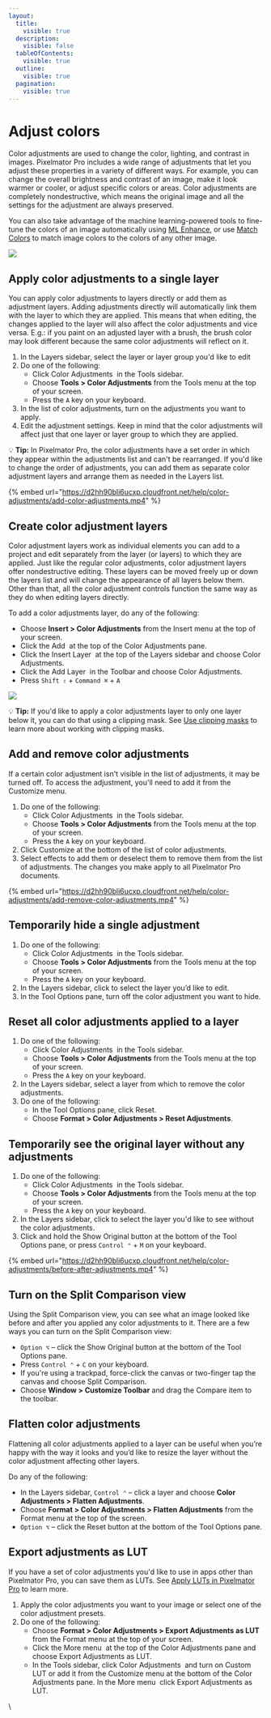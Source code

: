 ```yaml
---
layout:
  title:
    visible: true
  description:
    visible: false
  tableOfContents:
    visible: true
  outline:
    visible: true
  pagination:
    visible: true
---
```


# Adjust colors

Color adjustments are used to change the color, lighting, and contrast in images. Pixelmator Pro includes a wide range of adjustments that let you adjust these properties in a variety of different ways. For example, you can change the overall brightness and contrast of an image, make it look warmer or cooler, or adjust specific colors or areas. Color adjustments are completely nondestructive, which means the original image and all the settings for the adjustment are always preserved.

You can also take advantage of the machine learning-powered tools to fine-tune the colors of an image automatically using [ML Enhance](../automatically-edit-images/automatically-enhance-colors.md), or use [Match Colors](../automatically-edit-images/automatically-match-image-colors.md) to match image colors to the colors of any other image.

![](https://help.pixelmator.com/pixelmator-pro/3.5/assets/English/1656415887000.jpeg)

## Apply color adjustments to a single layer

You can apply color adjustments to layers directly or add them as adjustment layers. Adding adjustments directly will automatically link them with the layer to which they are applied. This means that when editing, the changes applied to the layer will also affect the color adjustments and vice versa. E.g.: if you paint on an adjusted layer with a brush, the brush color may look different because the same color adjustments will reflect on it.

1. In the Layers sidebar, select the layer or layer group you'd like to edit
2. Do one of the following:
   * Click Color Adjustments <img src="https://help.pixelmator.com/pixelmator-pro/3.5/assets/English/1581000192000.png" alt="" data-size="line"> in the Tools sidebar.
   * Choose **Tools > Color Adjustments** from the Tools menu at the top of your screen.
   * Press the `A` key on your keyboard.
3. In the list of color adjustments, turn on the adjustments you want to apply.
4. Edit the adjustment settings. Keep in mind that the color adjustments will affect just that one layer or layer group to which they are applied.

:bulb: **Tip:** In Pixelmator Pro, the color adjustments have a set order in which they appear within the adjustments list and can't be rearranged. If you'd like to change the order of adjustments, you can add them as separate color adjustment layers and arrange them as needed in the Layers list.

{% embed url="https://d2hh90bli6ucxp.cloudfront.net/help/color-adjustments/add-color-adjustments.mp4" %}

## Create color adjustment layers

Color adjustment layers work as individual elements you can add to a project and edit separately from the layer (or layers) to which they are applied. Just like the regular color adjustments, color adjustment layers offer nondestructive editing. These layers can be moved freely up or down the layers list and will change the appearance of all layers below them. Other than that, all the color adjustment controls function the same way as they do when editing layers directly.

To add a color adjustments layer, do any of the following:

* Choose **Insert > Color Adjustments** from the Insert menu at the top of your screen.
* Click the Add <img src="https://help.pixelmator.com/pixelmator-pro/3.5/assets/English/1604676890000.png" alt="" data-size="line"> at the top of the Color Adjustments pane.
* Click the Insert Layer <img src="https://help.pixelmator.com/pixelmator-pro/3.5/assets/English/1648724547000.png" alt="" data-size="line"> at the top of the Layers sidebar and choose Color Adjustments.
* Click the Add Layer <img src="https://help.pixelmator.com/pixelmator-pro/3.5/assets/English/1579274394000.png" alt="" data-size="line"> in the Toolbar and choose Color Adjustments.
* Press `Shift ⇧` + `Command ⌘` + `A`

![](https://help.pixelmator.com/pixelmator-pro/3.5/assets/English/1649238285000.jpeg)

:bulb: **Tip:** If you'd like to apply a color adjustments layer to only one layer below it, you can do that using a clipping mask. See [Use clipping masks](../mask-layers/use-clipping-masks.md) to learn more about working with clipping masks.

## Add and remove color adjustments

If a certain color adjustment isn't visible in the list of adjustments, it may be turned off. To access the adjustment, you'll need to add it from the Customize menu.

1. Do one of the following:
   * Click Color Adjustments <img src="https://help.pixelmator.com/pixelmator-pro/3.5/assets/English/1581000192000.png" alt="" data-size="line"> in the Tools sidebar.
   * Choose **Tools > Color Adjustments** from the Tools menu at the top of your screen.
   * Press the `A` key on your keyboard.
2. Click Customize at the bottom of the list of color adjustments.
3. Select effects to add them or deselect them to remove them from the list of adjustments. The changes you make apply to all Pixelmator Pro documents.

{% embed url="https://d2hh90bli6ucxp.cloudfront.net/help/color-adjustments/add-remove-color-adjustments.mp4" %}

## Temporarily hide a single adjustment

1. Do one of the following:
   * Click Color Adjustments <img src="https://help.pixelmator.com/pixelmator-pro/3.5/assets/English/1581000192000.png" alt="" data-size="line"> in the Tools sidebar.
   * Choose **Tools > Color Adjustments** from the Tools menu at the top of your screen.
   * Press the `A` key on your keyboard.
2. In the Layers sidebar, click to select the layer you’d like to edit.
3. In the Tool Options pane, turn off the color adjustment you want to hide.

## Reset all color adjustments applied to a layer

1. Do one of the following:
   * Click Color Adjustments <img src="https://help.pixelmator.com/pixelmator-pro/3.5/assets/English/1581000192000.png" alt="" data-size="line"> in the Tools sidebar.
   * Choose **Tools > Color Adjustments** from the Tools menu at the top of your screen.
   * Press the `A` key on your keyboard.
2. In the Layers sidebar, select a layer from which to remove the color adjustments.
3. Do one of the following:
   * In the Tool Options pane, click Reset.
   * Choose **Format > Color Adjustments > Reset Adjustments**.

## Temporarily see the original layer without any adjustments

1. Do one of the following:
   * Click Color Adjustments <img src="https://help.pixelmator.com/pixelmator-pro/3.5/assets/English/1581000192000.png" alt="" data-size="line"> in the Tools sidebar.
   * Choose **Tools > Color Adjustments** from the Tools menu at the top of your screen.
   * Press the `A` key on your keyboard.
2. In the Layers sidebar, click to select the layer you'd like to see without the color adjustments.
3. Click and hold the Show Original button at the bottom of the Tool Options pane, or press `Control ⌃` + `M` on your keyboard.

{% embed url="https://d2hh90bli6ucxp.cloudfront.net/help/color-adjustments/before-after-adjustments.mp4" %}

## Turn on the Split Comparison view

Using the Split Comparison view, you can see what an image looked like before and after you applied any color adjustments to it. There are a few ways you can turn on the Split Comparison view:

* `Option ⌥` – click the Show Original button at the bottom of the Tool Options pane.
* Press `Control ⌃` + `C` on your keyboard.
* If you're using a trackpad, force-click the canvas or two-finger tap the canvas and choose Split Comparison.
* Choose **Window > Customize Toolbar** and drag the Compare item to the toolbar.

## Flatten color adjustments

Flattening all color adjustments applied to a layer can be useful when you’re happy with the way it looks and you’d like to resize the layer without the color adjustment affecting other layers.

Do any of the following:

* In the Layers sidebar, `Control ⌃` – click a layer and choose **Color Adjustments > Flatten Adjustments**.
* Choose **Format > Color Adjustments > Flatten Adjustments** from the Format menu at the top of the screen.
* `Option ⌥` – click the Reset button at the bottom of the Tool Options pane.

## Export adjustments as LUT

If you have a set of color adjustments you'd like to use in apps other than Pixelmator Pro, you can save them as LUTs. See [Apply LUTs in Pixelmator Pro](apply-luts.md) to learn more.

1. Apply the color adjustments you want to your image or select one of the color adjustment presets.
2. Do one of the following:
   * Choose **Format > Color Adjustments > Export Adjustments as LUT** from the Format menu at the top of your screen.
   * Click the More menu <img src="https://help.pixelmator.com/pixelmator-pro/3.5/assets/English/1605111967000.png" alt="" data-size="line"> at the top of the Color Adjustments pane and choose Export Adjustments as LUT.
   * In the Tools sidebar, click Color Adjustments <img src="https://help.pixelmator.com/pixelmator-pro/3.5/assets/English/1581000192000.png" alt="" data-size="line"> and turn on Custom LUT or add it from the Customize menu at the bottom of the Color Adjustments pane. In the More menu <img src="https://help.pixelmator.com/pixelmator-pro/3.5/assets/English/1605111967000.png" alt="" data-size="line"> click Export Adjustments as LUT.

\
